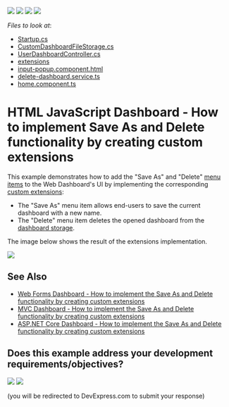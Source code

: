 <!-- default badges list -->
![](https://img.shields.io/endpoint?url=https://codecentral.devexpress.com/api/v1/VersionRange/264201581/19.2.7%2B)
[![](https://img.shields.io/badge/Open_in_DevExpress_Support_Center-FF7200?style=flat-square&logo=DevExpress&logoColor=white)](https://supportcenter.devexpress.com/ticket/details/T890260)
[![](https://img.shields.io/badge/📖_How_to_use_DevExpress_Examples-e9f6fc?style=flat-square)](https://docs.devexpress.com/GeneralInformation/403183)
[![](https://img.shields.io/badge/💬_Leave_Feedback-feecdd?style=flat-square)](#does-this-example-address-your-development-requirementsobjectives)
<!-- default badges end -->
*Files to look at*:
- [Startup.cs](Startup.cs)
- [CustomDashboardFileStorage.cs](CustomDashboardFileStorage.cs)
- [UserDashboardController.cs](Controllers/UserDashboardController.cs)
- [extensions](ClientApp/src/app/home/extensions)
- [input-popup.component.html](ClientApp/src/app/home/input-popup.component.html)
- [delete-dashboard.service.ts](ClientApp/src/app/delete-dashboard.service.ts)
- [home.component.ts](ClientApp/src/app/home/home.component.ts)

# HTML JavaScript Dashboard - How to implement Save As and Delete functionality by creating custom extensions

This example demonstrates how to add the "Save As" and "Delete" [menu items](https://docs.devexpress.com/Dashboard/117444) to the Web Dashboard's UI by implementing the corresponding [custom extensions](https://docs.devexpress.com/Dashboard/117543):

* The "Save As" menu item allows end-users to save the current dashboard with a new name.
* The "Delete" menu item deletes the opened dashboard from the [dashboard storage](https://docs.devexpress.com/Dashboard/116299).

The image below shows the result of the extensions implementation.

![](readme.png)

## See Also

- [Web Forms Dashboard - How to implement the Save As and Delete functionality by creating custom extensions](https://github.com/DevExpress-Examples/web-dashboard-how-to-implement-save-as-and-delete-by-creating-custom-extensions-t466761)
- [MVC Dashboard - How to implement the Save As and Delete functionality by creating custom extensions](https://github.com/DevExpress-Examples/mvc-dashboard-how-to-define-extensions-providing-the-save-as-and-delete-functionality-t504201)
- [ASP.NET Core Dashboard - How to implement the Save As and Delete functionality by creating custom extensions](https://github.com/DevExpress-Examples/aspnet-core-dashboard-how-to-implement-the-save-as-and-delete-functionality-by-creating-cu-t601084)
<!-- feedback -->
## Does this example address your development requirements/objectives?

[<img src="https://www.devexpress.com/support/examples/i/yes-button.svg"/>](https://www.devexpress.com/support/examples/survey.xml?utm_source=github&utm_campaign=DashboardCoreAngularSaveAsExtension&~~~was_helpful=yes) [<img src="https://www.devexpress.com/support/examples/i/no-button.svg"/>](https://www.devexpress.com/support/examples/survey.xml?utm_source=github&utm_campaign=DashboardCoreAngularSaveAsExtension&~~~was_helpful=no)

(you will be redirected to DevExpress.com to submit your response)
<!-- feedback end -->
